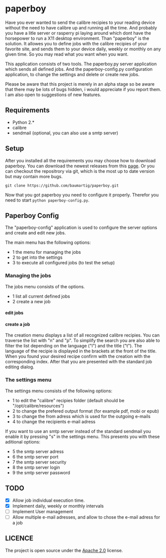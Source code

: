 paperboy
========

Have you ever wanted to send the calibre recipies to your reading device without the need to have calibre up and running all the time. And probably you have a litle server or rasperry pi laying around which dont have the horsepower to run a X11 desktop environment.
Than "paperboy" is the solution. It allowes you to define jobs with the calibre recipies of your favorite site, and sends them to your device daily, weekly or monthly on any given time. So you may read what you want when you want.

This application consists of two tools. The paperboy.py server application which sends all defined jobs. And the paperboy-config.py configuration application, to change the settings and delete or create new jobs.

Please be aware that this project is merely in an alpha stage so be aware that there may be lots of bugs hidden, i would appreciate if you report them. I am also open to suggestions of new features.

Requirements
------------

- Python 2.\*
- calibre
- sendmail (optional, you can also use a smtp server)

Setup
-----

After you installed all the requirements you may choose how to download paperboy. You can download the newest releases
from this [page](https://github.com/baumartig/paperboy/releases).
Or you can checkout the repositrory via git, which is the most up to date version but may contain more bugs.

```
git clone https://github.com/baumartig/paperboy.git
```

Now that you got paperboy you need to configure it properly. Therefor you need to start `python paperboy-config.py`.

Paperboy Config
---------------

The "paperboy-config" application is used to configure the server options and create and edit new jobs.

The main menu has the following options:

- 1 the menu for managing the jobs
- 2 to get into the settings
- 3 to execute all configured jobs (to test the setup)

### Managing the jobs

The jobs menu consists of the options.

- 1 list all current defined jobs
- 2 create a new job

#### edit jobs



#### create a job

The creation menu displays a list of all recognized calibre recipies. You can traverse the list with "n" and "p". To simplify the search you are also able to filter the list depending on the language ("l") and the title ("t"). The language of the recipie is displayed in the brackets at the front of the title.
When you found your desired recipe confirm with the creation with the corresponding index. After that you are presented with the standard job editing dialog.

### The settings menu

The settings menu consists of the following options:

- 1 to edit the "calibre" recipies folder (default should be "/opt/calibre/resources")
- 2 to change the prefered output format (for example pdf, mobi or epub)
- 3 to change the from adress which is used for the outgoing e-mails
- 4 to change the recipients e-mail adress

If you want to use an smtp server instead of the standard sendmail you enable it by pressing "s" in the settings menu.
This presents you with these aditional options:

- 5 the smtp server adress
- 6 the smtp server port
- 7 the smtp server security
- 8 the smtp server login
- 9 the smtp server password

TODO
----

- [x] Allow job individual execution time.
- [x] Implement daily, weekly or monthly intervals
- [ ] Implement User management
- [ ] Allow multiple e-mail adresses, and allow to chose the e-mail adress for a job

LICENCE
-------

The project is open source under the [Apache 2.0](https://www.apache.org/licenses/LICENSE-2.0.html) license.
